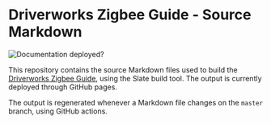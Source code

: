 # Driverworks Zigbee Guide - Source Markdown

![Documentation deployed?][image-1]

This repository contains the source Markdown files used to build the [Driverworks Zigbee Guide][1], using the Slate build tool.
The output is currently deployed through GitHub pages.

The output is regenerated whenever a Markdown file changes on the `master` branch, using GitHub actions.

[1]: https://control4.github.io/docs-zigbee/#introduction

[image-1]: https://github.com/control4/docs-zigbee/workflows/Build%20and%20deploy/badge.svg
